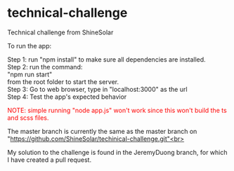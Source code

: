 # technical-challenge
Technical challenge from ShineSolar

To run the app: <br>

Step 1: run "npm install" to make sure all dependencies are installed.<br>
Step 2: run the command: <br>
  "npm run start"<br>
from the root folder to start the server.<br>
Step 3: Go to web browser, type in "localhost:3000" as the url <br>
Step 4: Test the app's expected behavior<br>

<span style="color:red;">NOTE: simple running "node app.js" won't work since this won't build the ts and scss files.</span> <br>

The master branch is currently the same as the master branch on "https://github.com/ShineSolar/techinical-challenge.git"<br>

My solution to the challenge is found in the JeremyDuong branch, for which I have created a pull request.

